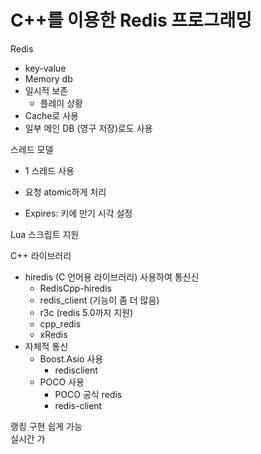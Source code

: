 # C++를 이용한 Redis 프로그래밍

Redis
* key-value
* Memory db
* 일시적 보존
  * 플레이 상황
* Cache로 사용
* 일부 메인 DB (영구 저장)로도 사용

스레드 모델
* 1 스레드 사용
* 요청 atomic하게 처리

* Expires: 키에 만기 시각 설정

Lua 스크립트 지원

C++ 라이브러리
* hiredis (C 언어용 라이브러리) 사용하여 통신신
  * RedisCpp-hiredis
  * redis_client (기능이 좀 더 많음)
  * r3c (redis 5.0까지 지원)
  * cpp_redis
  * xRedis
* 자체적 통신
  * Boost.Asio 사용
    * redisclient
  * POCO 사용
    * POCO 공식 redis
    * redis-client
    
랭킹 구현 쉽게 가능\
실시간 가